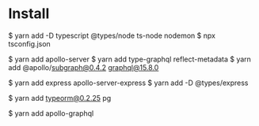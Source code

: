 # Install
  $ yarn add -D typescript @types/node ts-node nodemon
  $ npx tsconfig.json

  $ yarn add apollo-server 
  $ yarn add type-graphql reflect-metadata
  $ yarn add @apollo/subgraph@0.4.2 graphql@15.8.0 

  $ yarn add express apollo-server-express
  $ yarn add -D @types/express

  $ yarn add typeorm@0.2.25 pg

  $ yarn add apollo-graphql
